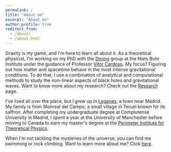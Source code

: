 ```yaml
---
permalink: /
title: "About me"
excerpt: "About me"
author_profile: true
redirect_from: 
  - /about/
  - /about.html
---
```

Gravity is my game, and I'm here to learn all about it. As a theoretical physicist, I'm working on my PhD with the [Strong](https://strong-gr.com) group at the Niels Bohr Institute under the guidance of Professor [Vitor Cardoso](https://pages.centra.tecnico.ulisboa.pt/vcardoso/). My focus? Figuring out how matter and spacetime behave in the most intense gravitational conditions. To do that, I use a combination of analytical and computational methods to study the non-linear aspects of black holes and gravitational waves. Want to know more about my research? Check out the [Research](https://jredondoyuste.github.io/research/) page.

I've lived all over the place, but I grew up in [Leganes](https://madrilanea.com/2013/02/01/tierra-de-pintorescas-rotondas/), a town near Madrid. My family is from Monreal del Campo, a small village in Teruel known for its saffron. After completing my undergraduate degree at Complutense University in Madrid, I spent a year at the University of Manchester before moving to Canada to earn my master's degree at the [Perimeter Institute for Theoretical Physics](https://perimeterinstitute.ca/psi-masters-program).

When I'm not tackling the mysteries of the universe, you can find me swimming or rock climbing. Want to learn more about me? Click [here](https://jredondoyuste.github.io/misc/).